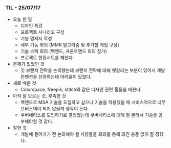 ### TIL - 25/07/17

* 오늘 한 일
    * 디자인 특강
    * 프로젝트 시나리오 구성
    * 기능 명세서 작성
    * 세부 기능 회의 (MMR 알고리즘 및 추가할 게임 구상)
    * 기술 스택 회의 (백엔드, 프론트엔드 회의 참가)
    * 프로젝트 현황시트를 채웠다.
* 문제가 있었던 것
    * 깃 브랜치 전략을 논의했는데 브랜치 전략에 대해 헷갈리는 부분이 있어서 개발 컨벤션을 선정하는데 어려움이 있었다.
* 새로 배운 것
    * Colorspace, freepik, stitch와 같은 디자인 관련 툴들을 배웠다.
* 아직 잘 모르는 것, 부족한 것
    * 백엔드로 MSA 기술을 도입하고 싶으나 기술을 적용했을 때 서비스적으로 너무 오버스택이 되지 않을까 생각이 든다.
    * 쿠버네티스를 도입하기로 결정했는데 쿠버네티스에 대해 잘 몰라서 기술을 공부해야할 것 같다.
* 잘한 것
    * 개발에 들어가기 전 논의해야 될 사항들을 회의를 통해 의견 충돌 없이 잘 정했다.